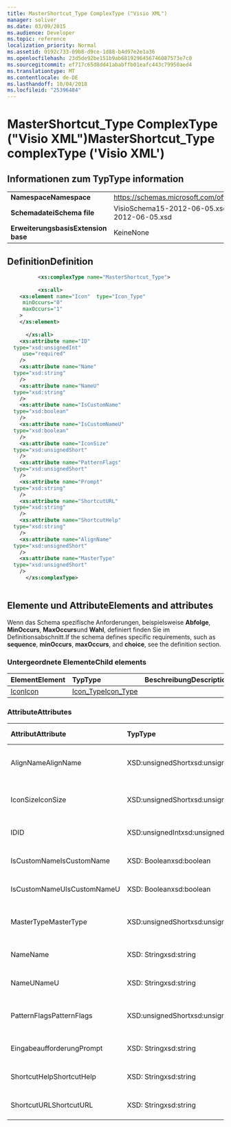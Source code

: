 ```yaml
---
title: MasterShortcut_Type ComplexType ("Visio XML")
manager: soliver
ms.date: 03/09/2015
ms.audience: Developer
ms.topic: reference
localization_priority: Normal
ms.assetid: 0192c733-09b8-d9ce-1d88-b4d97e2e1a36
ms.openlocfilehash: 23d5de92be151b9ab6819296456746087573e7c0
ms.sourcegitcommit: ef717c65d8dd41ababffb01eafc443c79950aed4
ms.translationtype: MT
ms.contentlocale: de-DE
ms.lasthandoff: 10/04/2018
ms.locfileid: "25396484"
---
```

# <a name="mastershortcuttype-complextype-visio-xml"></a><span data-ttu-id="001f7-102">MasterShortcut_Type ComplexType ("Visio XML")</span><span class="sxs-lookup"><span data-stu-id="001f7-102">MasterShortcut_Type complexType ('Visio XML')</span></span>

## <a name="type-information"></a><span data-ttu-id="001f7-103">Informationen zum Typ</span><span class="sxs-lookup"><span data-stu-id="001f7-103">Type information</span></span>

|||
|:-----|:-----|
|<span data-ttu-id="001f7-104">**Namespace**</span><span class="sxs-lookup"><span data-stu-id="001f7-104">**Namespace**</span></span> <br/> |https://schemas.microsoft.com/office/visio/2011/1/core  <br/> |
|<span data-ttu-id="001f7-105">**Schemadatei**</span><span class="sxs-lookup"><span data-stu-id="001f7-105">**Schema file**</span></span> <br/> |<span data-ttu-id="001f7-106">VisioSchema15-2012-06-05.xsd</span><span class="sxs-lookup"><span data-stu-id="001f7-106">VisioSchema15-2012-06-05.xsd</span></span>  <br/> |
|<span data-ttu-id="001f7-107">**Erweiterungsbasis**</span><span class="sxs-lookup"><span data-stu-id="001f7-107">**Extension base**</span></span> <br/> |<span data-ttu-id="001f7-108">Keine</span><span class="sxs-lookup"><span data-stu-id="001f7-108">None</span></span>  <br/> |
   
## <a name="definition"></a><span data-ttu-id="001f7-109">Definition</span><span class="sxs-lookup"><span data-stu-id="001f7-109">Definition</span></span>

```XML
          <xs:complexType name="MasterShortcut_Type">
          
          <xs:all>
    <xs:element name="Icon"  type="Icon_Type"
     minOccurs="0"
     maxOccurs="1"
    >
    </xs:element>
    
      </xs:all>
    <xs:attribute name="ID"
  type="xsd:unsignedInt"
     use="required"
    />
    <xs:attribute name="Name"
  type="xsd:string"
    />
    <xs:attribute name="NameU"
  type="xsd:string"
    />
    <xs:attribute name="IsCustomName"
  type="xsd:boolean"
    />
    <xs:attribute name="IsCustomNameU"
  type="xsd:boolean"
    />
    <xs:attribute name="IconSize"
  type="xsd:unsignedShort"
    />
    <xs:attribute name="PatternFlags"
  type="xsd:unsignedShort"
    />
    <xs:attribute name="Prompt"
  type="xsd:string"
    />
    <xs:attribute name="ShortcutURL"
  type="xsd:string"
    />
    <xs:attribute name="ShortcutHelp"
  type="xsd:string"
    />
    <xs:attribute name="AlignName"
  type="xsd:unsignedShort"
    />
    <xs:attribute name="MasterType"
  type="xsd:unsignedShort"
    />
      </xs:complexType>
      
```

## <a name="elements-and-attributes"></a><span data-ttu-id="001f7-110">Elemente und Attribute</span><span class="sxs-lookup"><span data-stu-id="001f7-110">Elements and attributes</span></span>

<span data-ttu-id="001f7-111">Wenn das Schema spezifische Anforderungen, beispielsweise **Abfolge**, **MinOccurs**, **MaxOccurs**und **Wahl**, definiert finden Sie im Definitionsabschnitt.</span><span class="sxs-lookup"><span data-stu-id="001f7-111">If the schema defines specific requirements, such as **sequence**, **minOccurs**, **maxOccurs**, and **choice**, see the definition section.</span></span> 
  
### <a name="child-elements"></a><span data-ttu-id="001f7-112">Untergeordnete Elemente</span><span class="sxs-lookup"><span data-stu-id="001f7-112">Child elements</span></span>

|<span data-ttu-id="001f7-113">**Element**</span><span class="sxs-lookup"><span data-stu-id="001f7-113">**Element**</span></span>|<span data-ttu-id="001f7-114">**Typ**</span><span class="sxs-lookup"><span data-stu-id="001f7-114">**Type**</span></span>|<span data-ttu-id="001f7-115">**Beschreibung**</span><span class="sxs-lookup"><span data-stu-id="001f7-115">**Description**</span></span>|
|:-----|:-----|:-----|
|[<span data-ttu-id="001f7-116">Icon</span><span class="sxs-lookup"><span data-stu-id="001f7-116">Icon</span></span>](icon-element-mastershortcut_type-complextypevisio-xml.md) <br/> |[<span data-ttu-id="001f7-117">Icon_Type</span><span class="sxs-lookup"><span data-stu-id="001f7-117">Icon_Type</span></span>](icon_type-complextypevisio-xml.md) <br/> ||
   
### <a name="attributes"></a><span data-ttu-id="001f7-118">Attribute</span><span class="sxs-lookup"><span data-stu-id="001f7-118">Attributes</span></span>

|<span data-ttu-id="001f7-119">**Attribut**</span><span class="sxs-lookup"><span data-stu-id="001f7-119">**Attribute**</span></span>|<span data-ttu-id="001f7-120">**Typ**</span><span class="sxs-lookup"><span data-stu-id="001f7-120">**Type**</span></span>|<span data-ttu-id="001f7-121">**Erforderlich**</span><span class="sxs-lookup"><span data-stu-id="001f7-121">**Required**</span></span>|<span data-ttu-id="001f7-122">**Beschreibung**</span><span class="sxs-lookup"><span data-stu-id="001f7-122">**Description**</span></span>|<span data-ttu-id="001f7-123">**Mögliche Werte**</span><span class="sxs-lookup"><span data-stu-id="001f7-123">**Possible values**</span></span>|
|:-----|:-----|:-----|:-----|:-----|
|<span data-ttu-id="001f7-124">AlignName</span><span class="sxs-lookup"><span data-stu-id="001f7-124">AlignName</span></span>  <br/> |<span data-ttu-id="001f7-125">XSD:unsignedShort</span><span class="sxs-lookup"><span data-stu-id="001f7-125">xsd:unsignedShort</span></span>  <br/> |<span data-ttu-id="001f7-126">Optional</span><span class="sxs-lookup"><span data-stu-id="001f7-126">optional</span></span>  <br/> ||<span data-ttu-id="001f7-127">Werte des Typs Xsd:unsignedShort.</span><span class="sxs-lookup"><span data-stu-id="001f7-127">Values of the xsd:unsignedShort type.</span></span>  <br/> |
|<span data-ttu-id="001f7-128">IconSize</span><span class="sxs-lookup"><span data-stu-id="001f7-128">IconSize</span></span>  <br/> |<span data-ttu-id="001f7-129">XSD:unsignedShort</span><span class="sxs-lookup"><span data-stu-id="001f7-129">xsd:unsignedShort</span></span>  <br/> |<span data-ttu-id="001f7-130">Optional</span><span class="sxs-lookup"><span data-stu-id="001f7-130">optional</span></span>  <br/> ||<span data-ttu-id="001f7-131">Werte des Typs Xsd:unsignedShort.</span><span class="sxs-lookup"><span data-stu-id="001f7-131">Values of the xsd:unsignedShort type.</span></span>  <br/> |
|<span data-ttu-id="001f7-132">ID</span><span class="sxs-lookup"><span data-stu-id="001f7-132">ID</span></span>  <br/> |<span data-ttu-id="001f7-133">XSD:unsignedInt</span><span class="sxs-lookup"><span data-stu-id="001f7-133">xsd:unsignedInt</span></span>  <br/> |<span data-ttu-id="001f7-134">erforderlich</span><span class="sxs-lookup"><span data-stu-id="001f7-134">required</span></span>  <br/> ||<span data-ttu-id="001f7-135">Werte des Typs Xsd:unsignedInt.</span><span class="sxs-lookup"><span data-stu-id="001f7-135">Values of the xsd:unsignedInt type.</span></span>  <br/> |
|<span data-ttu-id="001f7-136">IsCustomName</span><span class="sxs-lookup"><span data-stu-id="001f7-136">IsCustomName</span></span>  <br/> |<span data-ttu-id="001f7-137">XSD: Boolean</span><span class="sxs-lookup"><span data-stu-id="001f7-137">xsd:boolean</span></span>  <br/> |<span data-ttu-id="001f7-138">Optional</span><span class="sxs-lookup"><span data-stu-id="001f7-138">optional</span></span>  <br/> ||<span data-ttu-id="001f7-139">Werte des Typs xsd: Boolean.</span><span class="sxs-lookup"><span data-stu-id="001f7-139">Values of the xsd:boolean type.</span></span>  <br/> |
|<span data-ttu-id="001f7-140">IsCustomNameU</span><span class="sxs-lookup"><span data-stu-id="001f7-140">IsCustomNameU</span></span>  <br/> |<span data-ttu-id="001f7-141">XSD: Boolean</span><span class="sxs-lookup"><span data-stu-id="001f7-141">xsd:boolean</span></span>  <br/> |<span data-ttu-id="001f7-142">Optional</span><span class="sxs-lookup"><span data-stu-id="001f7-142">optional</span></span>  <br/> ||<span data-ttu-id="001f7-143">Werte des Typs xsd: Boolean.</span><span class="sxs-lookup"><span data-stu-id="001f7-143">Values of the xsd:boolean type.</span></span>  <br/> |
|<span data-ttu-id="001f7-144">MasterType</span><span class="sxs-lookup"><span data-stu-id="001f7-144">MasterType</span></span>  <br/> |<span data-ttu-id="001f7-145">XSD:unsignedShort</span><span class="sxs-lookup"><span data-stu-id="001f7-145">xsd:unsignedShort</span></span>  <br/> |<span data-ttu-id="001f7-146">Optional</span><span class="sxs-lookup"><span data-stu-id="001f7-146">optional</span></span>  <br/> ||<span data-ttu-id="001f7-147">Werte des Typs Xsd:unsignedShort.</span><span class="sxs-lookup"><span data-stu-id="001f7-147">Values of the xsd:unsignedShort type.</span></span>  <br/> |
|<span data-ttu-id="001f7-148">Name</span><span class="sxs-lookup"><span data-stu-id="001f7-148">Name</span></span>  <br/> |<span data-ttu-id="001f7-149">XSD: String</span><span class="sxs-lookup"><span data-stu-id="001f7-149">xsd:string</span></span>  <br/> |<span data-ttu-id="001f7-150">Optional</span><span class="sxs-lookup"><span data-stu-id="001f7-150">optional</span></span>  <br/> ||<span data-ttu-id="001f7-151">Werte des Typs xsd: String.</span><span class="sxs-lookup"><span data-stu-id="001f7-151">Values of the xsd:string type.</span></span>  <br/> |
|<span data-ttu-id="001f7-152">NameU</span><span class="sxs-lookup"><span data-stu-id="001f7-152">NameU</span></span>  <br/> |<span data-ttu-id="001f7-153">XSD: String</span><span class="sxs-lookup"><span data-stu-id="001f7-153">xsd:string</span></span>  <br/> |<span data-ttu-id="001f7-154">Optional</span><span class="sxs-lookup"><span data-stu-id="001f7-154">optional</span></span>  <br/> ||<span data-ttu-id="001f7-155">Werte des Typs xsd: String.</span><span class="sxs-lookup"><span data-stu-id="001f7-155">Values of the xsd:string type.</span></span>  <br/> |
|<span data-ttu-id="001f7-156">PatternFlags</span><span class="sxs-lookup"><span data-stu-id="001f7-156">PatternFlags</span></span>  <br/> |<span data-ttu-id="001f7-157">XSD:unsignedShort</span><span class="sxs-lookup"><span data-stu-id="001f7-157">xsd:unsignedShort</span></span>  <br/> |<span data-ttu-id="001f7-158">Optional</span><span class="sxs-lookup"><span data-stu-id="001f7-158">optional</span></span>  <br/> ||<span data-ttu-id="001f7-159">Werte des Typs Xsd:unsignedShort.</span><span class="sxs-lookup"><span data-stu-id="001f7-159">Values of the xsd:unsignedShort type.</span></span>  <br/> |
|<span data-ttu-id="001f7-160">Eingabeaufforderung</span><span class="sxs-lookup"><span data-stu-id="001f7-160">Prompt</span></span>  <br/> |<span data-ttu-id="001f7-161">XSD: String</span><span class="sxs-lookup"><span data-stu-id="001f7-161">xsd:string</span></span>  <br/> |<span data-ttu-id="001f7-162">Optional</span><span class="sxs-lookup"><span data-stu-id="001f7-162">optional</span></span>  <br/> ||<span data-ttu-id="001f7-163">Werte des Typs xsd: String.</span><span class="sxs-lookup"><span data-stu-id="001f7-163">Values of the xsd:string type.</span></span>  <br/> |
|<span data-ttu-id="001f7-164">ShortcutHelp</span><span class="sxs-lookup"><span data-stu-id="001f7-164">ShortcutHelp</span></span>  <br/> |<span data-ttu-id="001f7-165">XSD: String</span><span class="sxs-lookup"><span data-stu-id="001f7-165">xsd:string</span></span>  <br/> |<span data-ttu-id="001f7-166">Optional</span><span class="sxs-lookup"><span data-stu-id="001f7-166">optional</span></span>  <br/> ||<span data-ttu-id="001f7-167">Werte des Typs xsd: String.</span><span class="sxs-lookup"><span data-stu-id="001f7-167">Values of the xsd:string type.</span></span>  <br/> |
|<span data-ttu-id="001f7-168">ShortcutURL</span><span class="sxs-lookup"><span data-stu-id="001f7-168">ShortcutURL</span></span>  <br/> |<span data-ttu-id="001f7-169">XSD: String</span><span class="sxs-lookup"><span data-stu-id="001f7-169">xsd:string</span></span>  <br/> |<span data-ttu-id="001f7-170">Optional</span><span class="sxs-lookup"><span data-stu-id="001f7-170">optional</span></span>  <br/> ||<span data-ttu-id="001f7-171">Werte des Typs xsd: String.</span><span class="sxs-lookup"><span data-stu-id="001f7-171">Values of the xsd:string type.</span></span>  <br/> |
   

